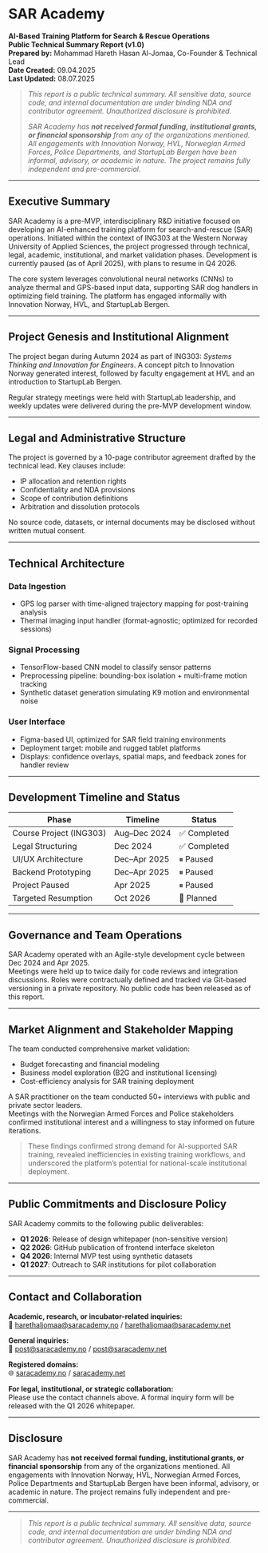 # SAR Academy

**AI-Based Training Platform for Search & Rescue Operations**  
**Public Technical Summary Report (v1.0)**  
**Prepared by:** Mohammad Hareth Hasan Al-Jomaa, Co-Founder & Technical Lead  
**Date Created:** 09.04.2025  
**Last Updated:** 08.07.2025  

> _This report is a public technical summary. All sensitive data, source code, and internal documentation are under binding NDA and contributor agreement. Unauthorized disclosure is prohibited._
> 
> _SAR Academy has **not received formal funding, institutional grants, or financial sponsorship** from any of the organizations mentioned. All engagements with Innovation Norway, HVL, Norwegian Armed Forces, Police Departments, and StartupLab Bergen have been informal, advisory, or academic in nature. The project remains fully independent and pre-commercial._


---

## Executive Summary

SAR Academy is a pre-MVP, interdisciplinary R&D initiative focused on developing an AI-enhanced training platform for search-and-rescue (SAR) operations. Initiated within the context of ING303 at the Western Norway University of Applied Sciences, the project progressed through technical, legal, academic, institutional, and market validation phases. Development is currently paused (as of April 2025), with plans to resume in Q4 2026.

The core system leverages convolutional neural networks (CNNs) to analyze thermal and GPS-based input data, supporting SAR dog handlers in optimizing field training. The platform has engaged informally with Innovation Norway, HVL, and StartupLab Bergen.

---

## Project Genesis and Institutional Alignment

The project began during Autumn 2024 as part of ING303: _Systems Thinking and Innovation for Engineers_. A concept pitch to Innovation Norway generated interest, followed by faculty engagement at HVL and an introduction to StartupLab Bergen.  

Regular strategy meetings were held with StartupLab leadership, and weekly updates were delivered during the pre-MVP development window.

---

## Legal and Administrative Structure

The project is governed by a 10-page contributor agreement drafted by the technical lead. Key clauses include:

- IP allocation and retention rights  
- Confidentiality and NDA provisions  
- Scope of contribution definitions  
- Arbitration and dissolution protocols  

No source code, datasets, or internal documents may be disclosed without written mutual consent.

---

## Technical Architecture

### Data Ingestion
- GPS log parser with time-aligned trajectory mapping for post-training analysis  
- Thermal imaging input handler (format-agnostic; optimized for recorded sessions)

### Signal Processing
- TensorFlow-based CNN model to classify sensor patterns  
- Preprocessing pipeline: bounding-box isolation + multi-frame motion tracking  
- Synthetic dataset generation simulating K9 motion and environmental noise

### User Interface
- Figma-based UI, optimized for SAR field training environments  
- Deployment target: mobile and rugged tablet platforms  
- Displays: confidence overlays, spatial maps, and feedback zones for handler review

---

## Development Timeline and Status

| Phase                      | Timeline         | Status     |
|---------------------------|------------------|------------|
| Course Project (ING303)   | Aug–Dec 2024     | ✅ Completed |
| Legal Structuring         | Dec 2024         | ✅ Completed |
| UI/UX Architecture        | Dec–Apr 2025     | ⏸ Paused    |
| Backend Prototyping       | Dec–Apr 2025     | ⏸ Paused    |
| Project Paused            | Apr 2025         | ⏸ Paused    |
| Targeted Resumption       | Oct 2026         | 🔄 Planned   |

---

## Governance and Team Operations

SAR Academy operated with an Agile-style development cycle between Dec 2024 and Apr 2025.  
Meetings were held up to twice daily for code reviews and integration discussions. Roles were contractually defined and tracked via Git-based versioning in a private repository. No public code has been released as of this report.

---

## Market Alignment and Stakeholder Mapping

The team conducted comprehensive market validation:

- Budget forecasting and financial modeling  
- Business model exploration (B2G and institutional licensing)  
- Cost-efficiency analysis for SAR training deployment  

A SAR practitioner on the team conducted 50+ interviews with public and private sector leaders.  
Meetings with the Norwegian Armed Forces and Police stakeholders confirmed institutional interest and a willingness to stay informed on future iterations.

> These findings confirmed strong demand for AI-supported SAR training, revealed inefficiencies in existing training workflows, and underscored the platform’s potential for national-scale institutional deployment.

---

## Public Commitments and Disclosure Policy

SAR Academy commits to the following public deliverables:

- **Q1 2026**: Release of design whitepaper (non-sensitive version)  
- **Q2 2026**: GitHub publication of frontend interface skeleton  
- **Q4 2026**: Internal MVP test using synthetic datasets  
- **Q1 2027**: Outreach to SAR institutions for pilot collaboration

---

## Contact and Collaboration

**Academic, research, or incubator-related inquiries:**  
📧 harethaljomaa@saracademy.no / harethaljomaa@saracademy.net  

**General inquiries:**  
📧 post@saracademy.no / post@saracademy.net  

**Registered domains:**  
🌐 [saracademy.no](http://saracademy.no) / [saracademy.net](http://saracademy.net)

**For legal, institutional, or strategic collaboration:**  
Please use the contact channels above. A formal inquiry form will be released with the Q1 2026 whitepaper.

---

## Disclosure

SAR Academy has **not received formal funding, institutional grants, or financial sponsorship** from any of the organizations mentioned. All engagements with Innovation Norway, HVL, Norwegian Armed Forces, Police Departments and StartupLab Bergen have been informal, advisory, or academic in nature. The project remains fully independent and pre-commercial.

---

> _This report is a public technical summary. All sensitive data, source code, and internal documentation are under binding NDA and contributor agreement. Unauthorized disclosure is prohibited._
